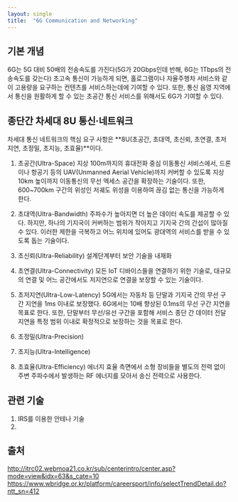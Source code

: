 ```yaml
---
layout: single
title:  "6G Communication and Networking"
---
```


**기본 개념**
---
6G는 5G 대비 50배의 전송속도를 가진다(5G가 20Gbps인데 반해, 6G는 1Tbps의 전송속도를 갖는다) 초고속 통신이 가능하게 되면, 홀로그램이나 자율주행차 서비스와 같이 고용량을 요구하는 컨텐츠를 서비스하는데에 기여할 수 있다. 또한, 통신 음영 지역에서 통신을 원활하게 할 수 있는 초공간 통신 서비스를 위해서도 6G가 기여할 수 있다.
  
**종단간 차세대 8U 통신·네트워크**
---
차세대 통신 네트워크의 핵심 요구 사항은 **8U(초공간, 초대역, 초신뢰, 초연결, 초저지연, 초정밀, 초지능, 초효율)**이다. 
  
  1. 초공간(Ultra-Space)
  지상 100m까지의 휴대전화 중심 이동통신 서비스에서, 드론이나 항공기 등의 UAV(Unmanned Aerial Vehicle)까지 커버할 수 있도록 지상 10km 높이까지 이동통신의 무선 엑세스 공간을 확장하는 기술이다.
  또한, 600~700km 구간의 위성인 저궤도 위성을 이용하여 끊김 없는 통신을 가능하게 한다.
  
  2. 초대역(Ultra-Bandwidth)
  주파수가 높아지면 더 높은 데이터 속도를 제공할 수 있다. 하지만, 하나의 기지국이 커버하는 범위가 작아지고 기지국 간의 간섭이 많아질 수 있다.
  이러한 제한을 극복하고 어느 위치에 있어도 광대역의 서비스를 받을 수 있도록 돕는 기술이다.
  
  3. 초신뢰(Ultra-Reliability)
  설계단계부터 보안 기술을 내재화
  
  4. 초연결(Ultra-Connectivity)
  모든 IoT 디바이스들을 연결하기 위한 기술로, 대규모의 연결 및 어느 공간에서도 저지연으로 연결을 보장할 수 있는 기술이다.
  
  5. 초저지연(Ultra-Low-Latency)
  5G에서는 자동차 등 단말과 기지국 간의 무선 구간 지연을 1ms 이내로 보장했다. 6G에서는 10배 향상된 0.1ms의 무선 구간 지연을 목표로 한다.
  또한, 단말부터 무선/유선 구간을 포함해 서비스 종단 간 데이터 전달 지연을 특정 범위 이내로 확정적으로 보장하는 것을 목표로 한다.
  
  6. 초정밀(Ultra-Precision)
     
  7. 초지능(Ultra-Intelligence)
     
  8. 초효율(Ultra-Efficiency)
  에너지 효율 측면에서 소형 장비들을 별도의 전력 없이 주변 주파수에서 발생하는 RF 에너지를 모아서 송신 전력으로 사용한다.
  
**관련 기술**
---
  1. IRS를 이용한 안테나 기술
  2. 
  
**출처**
---
http://itrc02.webmoa21.co.kr/sub/centerintro/center.asp?mode=view&idx=63&s_cate=10
https://www.wbridge.or.kr/platform/careersport/info/selectTrendDetail.do?ntt_sn=412
